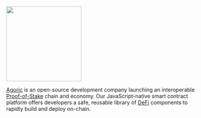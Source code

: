 # <p align="center">
  <img width="200" src="https://user-images.githubusercontent.com/95366163/149360849-dd76eefb-047a-4d54-8004-a17467a2a96c.png">
</p>


[Agoric](https://agoric.com/) is an open-source development company launching an interoperable [Proof-of-Stake](Proof_of_Stake.md) chain and economy. Our JavaScript-native smart contract platform offers developers a safe, reusable library of [DeFi](DeFi.md) components to rapidly build and deploy on-chain. <br>
<br>
